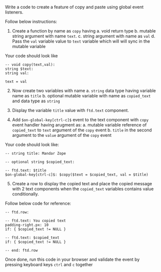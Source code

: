 Write a code to create a feature of copy and paste using global event listeners.

Follow below instructions:

1. Create a function by name as `copy` having
   a. void return type
   b. mutable string argument with name `text`.
   c. string argument with name as `val`
   d. Pass the `val` variable value to `text` variable which will will sync in the mutable variable

Your code should look like

```
-- void copy(text,val):
string $text:
string val:

text = val

```

2. Now create two variables with name
   a. `string` data type having variable name as `title`
   b. optional mutable variable with name as `copied_text` and data type as `string`

3. Display the variable `title` value with `ftd.text` component.

4. Add `$on-global-key[ctrl-c]$` event to the text component with `copy` event handler having arugment as:
   a. mutable variable reference of `copied_text` to `text` argument of the `copy` event
   b. `title` in the second argument to the `value` argument of the `copy` event

Your code should look like:

```
-- string title: Mandar Zope

-- optional string $copied_text:

-- ftd.text: $title
$on-global-key[ctrl-c]$: $copy($text = $copied_text, val = $title)

```

5. Create a row to display the copied text and place the copied message with 2 text components when the `copied_text` variables contains value conditionally.

Follow below code for reference:

```
-- ftd.row:

-- ftd.text: You copied text
padding-right.px: 10
if: { $copied_text != NULL }

-- ftd.text: $copied_text
if: { $copied_text != NULL }

-- end: ftd.row

```

Once done, run this code in your browser and validate the event by pressing keyboard keys `ctrl` and `c` together

